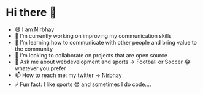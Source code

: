 # Hi there 👋

- 😄 I am Nirbhay
- 🔭 I’m currently working on improving my communication skills
- 🌱 I’m learning how to communicate with other people and bring value to the community
- 👯 I’m looking to collaborate on projects that are open source
- 💬 Ask me about webdevelopment and sports -> Football or Soccer 😂 whatever you prefer
- 📫 How to reach me: my twitter -> [Nirbhay](https://twitter.com/Nirbhay00704167)
- ⚡ Fun fact: I like sports 😎 and sometimes I do code....

